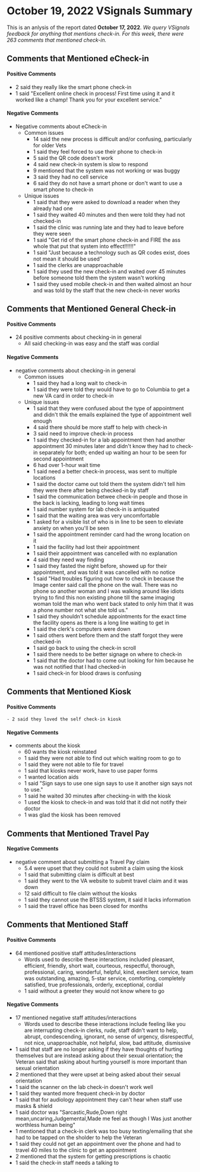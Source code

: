 # October 19, 2022 VSignals Summary

This is an anlysis of the report dated **October 17, 2022**. *We query VSignals feedback for anything that mentions check-in. For this week, there were 263 comments that mentioned check-in.*

##  Comments that Mentioned eCheck-in

#### Positive Comments
- 2 said they really like the smart phone check-in
- 1 said "Excellent online check in process! First time using it and it worked like a champ! Thank you for your excellent service."

#### Negative Comments
-   Negative comments about eCheck-in
    -  Common issues
        -   14 said the new process is difficult and/or confusing, particularly for older Vets
        -   1 said they feel forced to use their phone to check-in
        -   5 said the QR code doesn't work
        -   4 said new check-in system is slow to respond
        -   9 mentioned that the system was not working or was buggy
        -   3 said they had no cell service
        -   6 said they do not have a smart phone or don't want to use a smart phone to check-in
    -  Unique issues
        -  1 said that they were asked to download a reader when they already had one
        -  1 said they waited 40 minutes and then were told they had not checked-in
        -  1 said the clinic was running late and they had to leave before they were seen
        -  1 said "Get rid of the smart phone check-in and FIRE the ass whole that put that system into effect!!!!!!"
        -  1 said "Just because a technology such as QR codes exist, does not mean it should be used"
        -  1 said the clerks are unapproachable
        -  1 said they used the new check-in and waited over 45 minutes before someone told them the system wasn't working
        -  1 said they used mobile check-in and then waited almost an hour and was told by the staff that the new check-in never works

##  Comments that Mentioned General Check-in
#### Positive Comments
- 24 positive comments about checking-in in general
    - All said checking-in was easy and the staff was cordial
    
#### Negative Comments
-  negative comments about checking-in in general
    - Common issues
        -  1 said they had a long wait to check-in
        -  1 said they were told they would have to go to Columbia to get a new VA card in order to check-in
    - Unique issues
        - 1 said that they were confused about the type of appointment and didn't thik the emails explained the type of appointment well enough
        - 4 said there should be more staff to help with check-in
        - 3 said need to improve check-in process
        - 1 said they checked-in for a lab appointment then had another appointment 30 minutes later and didn't know they had to check-in separately for both; ended up waiting an hour to be seen for second appointment
        - 6 had over 1-hour wait time
        - 1 said need a better check-in process, was sent to multiple locations
        - 1 said the doctor came out told them the system didn't tell him they were there after being checked-in by staff
        - 1 said the communication betwee check-in people and those in the back is lacking, leading to long wait times
        - 1 said number system for lab check-in is antiquated
        - 1 said that the waiting area was very uncomfortable
        - 1 asked for a visible list of who is in line to be seen to eleviate anxiety on when you'll be seen
        - 1 said the appointment reminder card had the wrong location on it
        - 1 said the facility had lost their appointment
        - 1 said their appointment was cancelled with no explanation
        - 4 said they need way finding
        - 1 said they fasted the night before, showed up for their appointment, and was told it was cancelled with no notice
        - 1 said "Had troubles figuring out how to check in because the Image center said call the phone on the wall. There was no phone so another woman and I was walking around like idiots trying to find this non existing  phone till the same imaging woman told the man who went back stated to only him that it was a phone number not what she told us."
        - 1 said they shouldn't schedule appointments for the exact time the facility opens as there is a long line waiting to get in
        - 1 said the clerk's computers were down
        - 1 said others went before them and the staff forgot they were checked-in
        - 1 said go back to using the check-in scroll
        - 1 said there needs to be better signage on where to check-in
        - 1 said that the doctor had to come out looking for him because he was not notified that I had checked-in
        - 1 said check-in for blood draws is confusing
     
        
##  Comments that Mentioned Kiosk

#### Positive Comments
    - 2 said they loved the self check-in kiosk

#### Negative Comments
-  comments about the kiosk
    -  60 wants the kiosk reinstated
    -  1 said they were not able to find out which waiting room to go to
    -  1 said they were not able to file for travel
    -  1 said that kiosks never work, have to use paper forms
    -  1 wanted location aids
    -  1 said "Sign says to use one sign says to use it another sign says not to use."
    -  1 said he waited 30 minutes after checking-in with the kiosk
    -  1 used the kiosk to check-in and was told that it did not notify their doctor
    - 1 was glad the kiosk has been removed


##  Comments that Mentioned Travel Pay
#### Negative Comments
-  negative comment about submitting a Travel Pay claim
    -  5.4 were upset that they could not submit a claim using the kiosk
    -  1 said that submitting claim is difficult at best
    -  1 said they went to the VA website to submit travel claim and it was down  
    -  12 said difficult to file claim without the kiosks
    -  1 said they cannot use the BTSSS system, it said it lacks information
    -  1 said the travel office has been closed for months

##  Comments that Mentioned Staff
#### Positive Comments
-  64 mentioned positive staff attitudes/interactions
    - Words used to describe these interactions included pleasant, efficient, friendly, short wait, courteous, respectful, thorough, professional, caring, wonderful, helpful, kind, execllent service, team was outstanding, amazing, 5-star service, comforting, completely satisfied, true professionals, orderly, exceptional, cordial
    - 1 said without a greeter they would not know where to go

#### Negative Comments
 -  17 mentioned negative staff attitudes/interactions
    - Words used to describe these interactions include feeling like you are interrupting check-in clerks, rude, staff didn't want to help, abrupt, condescending, ignorant, no sense of urgency, disrespectful, not nice, unapproachable, not helpful, slow, bad attitude, dismissive
 -  1 said that staff are no longer asking if they have thoughts of hurting themselves but are instead asking about their sexual orientation; the Veteran said that asking about hurting yourself is more important than sexual orientation
 -  2 mentioned that they were upset at being asked about their sexual orientation
 -  1 said the scanner on the lab check-in doesn't work well
 -  1 said they wanted more frequent check-in by doctor
 -  1 said that for audiology appointment they can't hear when staff use masks & shield
 -  1 said doctor was "Sarcastic,Rude,Down right mean,uncaring,Judgemental,Made me feel as though I Was just another worthless human being"
 -  1 mentioned that a check-in clerk was too busy texting/emailing that she had to be tapped on the sholder to help the Veteran
 -  1 said they could not get an appointment over the phone and had to travel 40 miles to the clinic to get an appointment
 -  2 mentioned that the system for getting prescriptions is chaotic
 -  1 said the check-in staff needs a talking to

